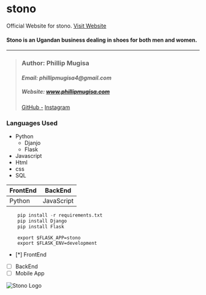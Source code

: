 # stono
Official Website for stono.
[Visit Website](https://phillipmugisa.github.io/templates/index.html)
#### Stono is an Ugandan business dealing in shoes for both men and women.
___
> ### __Author__: Phillip Mugisa
> #### _Email: phillipmugisa4@gmail.com_
> ##### _Website_: ~~www.phillipmugisa.com~~
> [GitHub -](https://github.com/phillipmugisa) 
> [Instagram](https://www.instagram.com/phillip_03_/?hl=en)




### Languages Used
* Python
    * Djanjo
    * Flask
* Javascript
* Html
* css
* SQL

| FrontEnd | BackEnd    |
| -------- | ---------- |
| Python   | JavaScript |

```Python
    pip install -r requirements.txt
    pip install Django
    pip install Flask
```
```Flask
    export $FLASK_APP=stono
    export $FLASK_ENV=development
```

* [*] FrontEnd
* [ ] BackEnd
* [ ] Mobile App

![Stono Logo](https://images.pexels.com/photos/2529146/pexels-photo-2529146.jpeg?auto=compress&cs=tinysrgb&dpr=1&w=500)